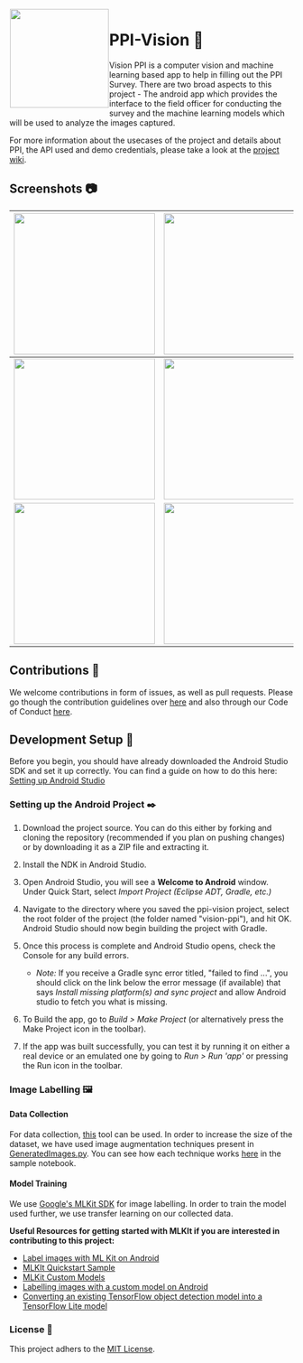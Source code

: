 <img height='175' src="https://user-images.githubusercontent.com/37406965/51083189-d5dc3a80-173b-11e9-8ca0-28015e0893ac.png" align="left" hspace="1" vspace="1">

# PPI-Vision :iphone:

Vision PPI is a computer vision and machine learning based app to help in filling out the PPI Survey. There are two broad aspects to this project - The android app which provides the interface to the field officer for conducting the survey and the machine learning models which will be used to analyze the images captured. 

For more information about the usecases of the project and details about PPI, the API used and demo credentials, please take a look at the [project wiki](https://github.com/openMF/ppi-vision/wiki). 

## Screenshots :camera:

| <img src="https://user-images.githubusercontent.com/41234408/91012906-80992800-e604-11ea-960f-7956ed1c6b30.png" width="250" />  | <img src="https://user-images.githubusercontent.com/41234408/91012933-8ee74400-e604-11ea-8dca-4056855e25d5.png" width="250" />   | <img src="https://user-images.githubusercontent.com/41234408/91012972-a1fa1400-e604-11ea-92d2-5ba6ef186fa4.png" width="250" />  |
|---|---|---|
| <img src="https://user-images.githubusercontent.com/41234408/91013027-b2aa8a00-e604-11ea-8d46-41b63ecff38b.png" width="250" />  | <img src="https://user-images.githubusercontent.com/41234408/91013053-bccc8880-e604-11ea-8670-9fe584d11b61.png" width="250" />   | <img src="https://user-images.githubusercontent.com/41234408/91013076-c9e97780-e604-11ea-8c47-c965e401c1ab.png" width="250" />  |
| <img src="https://user-images.githubusercontent.com/41234408/91013128-db328400-e604-11ea-8ba8-3d6603424b7b.png" width="250" />  | <img src="https://user-images.githubusercontent.com/41234408/91013158-e5548280-e604-11ea-8049-a3fc2a391af8.png" width="250" />   | <img src="https://user-images.githubusercontent.com/41234408/91013194-ef768100-e604-11ea-9c6c-c76c520b85bd.png" width="250" />  |

## Contributions :information_desk_person:

We welcome contributions in form of issues, as well as pull requests. Please go though the contribution guidelines over [here](https://github.com/openMF/ppi-vision/blob/master/CONTRIBUTING.md) and also through our Code of Conduct [here](https://github.com/openMF/ppi-vision/blob/master/CODE_OF_CONDUCT.md).

## Development Setup :triangular_ruler:

Before you begin, you should have already downloaded the Android Studio SDK and set it up correctly. You can find a guide on how to do this here: [Setting up Android Studio](http://developer.android.com/sdk/installing/index.html?pkg=studio)

### Setting up the Android Project :black_nib:

1. Download the project source. You can do this either by forking and cloning the repository (recommended if you plan on pushing changes) or by downloading it as a ZIP file and extracting it.

2. Install the NDK in Android Studio.

3. Open Android Studio, you will see a **Welcome to Android** window. Under Quick Start, select *Import Project (Eclipse ADT, Gradle, etc.)*

4. Navigate to the directory where you saved the ppi-vision project, select the root folder of the project (the folder named "vision-ppi"), and hit OK. Android Studio should now begin building the project with Gradle.

5. Once this process is complete and Android Studio opens, check the Console for any build errors.

    - *Note:* If you receive a Gradle sync error titled, "failed to find ...", you should click on the link below the error message (if available) that says *Install missing platform(s) and sync project* and allow Android studio to fetch you what is missing.

6. To Build the app, go to *Build > Make Project* (or alternatively press the Make Project icon in the toolbar).

7. If the app was built successfully, you can test it by running it on either a real device or an emulated one by going to *Run > Run 'app'* or pressing the Run icon in the toolbar.

### Image Labelling :framed_picture:

#### Data Collection 

For data collection, [this](https://github.com/hardikvasa/google-images-download) tool can be used. In order to increase the size of the dataset, we have used image augmentation techniques present in [GeneratedImages.py](https://github.com/openMF/ppi-vision/blob/master/DataCollection/GenerateImages.py). You can see how each technique works [here](https://github.com/openMF/ppi-vision/blob/master/DataCollection/ImageAugmentation.ipynb) in the sample notebook. 

#### Model Training

We use [Google's MLKit SDK](https://developers.google.com/ml-kit) for image labelling. In order to train the model used further, we use transfer learning on our collected data. 

**Useful Resources for getting started with MLKIt if you are interested in contributing to this project:**

- [Label images with ML Kit on Android](https://developers.google.com/ml-kit/vision/image-labeling/android)
- [MLKIt Quickstart Sample](https://github.com/googlesamples/mlkit/tree/master/android/vision-quickstart)
- [MLKit Custom Models](https://developers.google.com/ml-kit/custom-models)
- [Labelling images with a custom model on Android](https://developers.google.com/ml-kit/vision/image-labeling/custom-models/android)
- [Converting an existing TensorFlow object detection model into a TensorFlow Lite model](https://www.tensorflow.org/lite/convert)

### License :page_with_curl:

This project adhers to the [MIT License](https://github.com/openMF/ppi-vision/blob/master/LICENSE).
